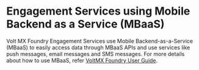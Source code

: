                            


Engagement Services using Mobile Backend as a Service (MBaaS)
=============================================================

Volt MX  Foundry Engagement Services use Mobile Backend-as-a-Service (MBaaS) to easily access data through MBaaS APIs and use services like push messages, email messages and SMS messages. For more details about how to use MBaaS, refer [VoltMX Foundry User Guide](../../../Foundry/voltmx_foundry_user_guide/Content/Introduction.md).
